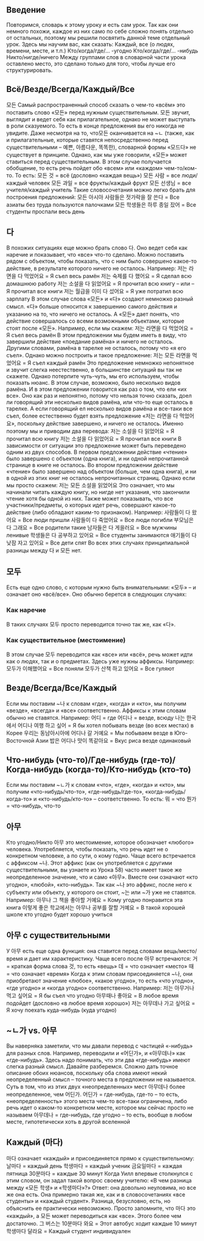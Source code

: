 ## Введение
Повторимся, словарь к этому уроку и есть сам урок. Так как они немного похожи, каждое из них само по себе сложно понять отдельно от остальных, поэтому мы решили посвятить данной теме отдельный урок. Здесь мы научим вас, как сказать: Каждый, все (о людях, времени, месте, и т.п.) Кто/когда/где/… -угодно Кто/когда/где/… -нибудь Никто/нигде/ничего Между группами слов в словарной части урока оставлено место, это сделано только для того, чтобы лучше его структурировать.

## Всё/Везде/Всегда/Каждый/Все
모든
Самый распространенный способ сказать о чем-то «всём» это поставить слово «모든» перед нужным существительным. 모든 звучит, выглядит и ведет себя как прилагательное, однако не может выступать в роли сказуемого. То есть в конце предложения вы его никогда не увидите. Даже несмотря на то, что모든 оканчивается на ~ㄴ (также, как и прилагательные, которые ставятся непосредственно перед существительными – 예쁜, 아름다운, 똑똑한), словарной формы «모드다» не существует в принципе. Однако, как мы уже говорили, «모든» может ставиться перед существительным. В этом случае получается обобщение, то есть речь пойдет обо «всем» или «каждом» чем-то/ком-то. То есть:
모든 것 = всё (дословно «каждая вещь»)
모든 사람 = все люди/каждый человек
모든 과일 = все фрукты/каждый фрукт
모든 선생님 = все учителя/каждый учитель
Такие словосочетания можно легко брать для построения предложений:
모든 아시아 사람들은 젓가락을 잘 쓴다 = Все азиаты без труда пользуются палочками
모든 학생들은 하루 종일 잤어 = Все студенты проспали весь день

## 다
В похожих ситуациях еще можно брать слово 다. Оно ведет себя как наречие и показывает, что «все» что-то сделано. Можно поставить рядом с объектом, чтобы показать, что с ним было совершено какое-то действие, в результате которого ничего не осталось. Например:
저는 라면을 다 먹었어요 = Я съел весь рамён
저는 숙제를 다 했어요 = Я сделал всю домашнюю работу
저는 소설을 다 읽었어요 = Я прочитал всю книгу – или – Я прочитал все книги
저는 월급을 이미 다 섰어요 = Я уже потратил всю зарплату
В этом случае слова «모든» и «다» создают немножко разный смысл. «다» больше относится к завершению самого действия и указанию на то, что ничего не осталось. А «모든» дает понять, что действие совершалось со всеми возможными объектами, которые стоят после «모든». Например, если мы скажем:
저는 라면을 다 먹었어요 = Я съел весь рамён
В этом предложении мы будем иметь в виду, что завершили действие «поедание рамёна» и ничего не осталось. Другими словами, рамёна в тарелке не осталось, потому что «я его съел».
Однако можно построить и такое предложение:
저는 모든 라면을 먹었어요 = Я съел каждый рамён
Это предложение немножко непонятное и звучит слегка неестественно, в большинстве ситуаций вы так не скажете. Однако потерпите чуть-чуть, мы его используем, чтобы показать нюанс. В этом случае, возможно, было несколько видов рамёна. И в этом предложении говорится как раз о том, что ели «их все». Оно как раз и непонятно, потому что нельзя точно сказать, доел ли говорящий эти несколько видов рамёна, или что-то еще осталось в тарелке. А если говорящий ел несколько видов рамёна и все-таки все съел, более естественно будет взять предложение «저는 라면을 다 먹었어요», поскольку действие завершено, и ничего не осталось. Именно поэтому мы и приводим два перевода:
저는 소설을 다 읽었어요 = Я прочитал всю книгу
저는 소설을 다 읽었어요 = Я прочитал все книги
В зависимости от ситуации это предложение может быть переведено одним из двух способов. В первом предложении действие «чтение» было завершено с объектом (одна книга), и ни одной непрочитанной странице в книге не осталось. Во втором предложении действие «чтение» было завершено над объектом (больше, чем одна книга), и ни в одной из этих книг не осталось непрочитанных страниц. Однако если мы просто скажем:
저는 모든 소설을 읽었어요
Это означает, что мы начинали читать каждую книгу, но нигде нет указания, что закончили чтение хотя бы одной из них.
Также может показывать, что все участники/предметы, о которых идет речь, совершают какое-то действие (либо обладают каким-то признаком). Например:
사람들이 다 왔어요 = Все люди пришли
사람들이 다 죽었어요 = Все люди погибли
부모님은 다 그래요 = Все родители такие
남자들은 다 게을러요 = Все мужчины ленивые
학생들은 다 공부하고 있어요 = Все студенты занимаются
애기들이 다 낮잠 자고 있어요 = Все дети спят
Во всех этих случаях принципиальной разницы между 다 и 모든 нет.

## 모두
Есть еще одно слово, с которым нужно быть внимательными: «모두» – и означает оно «всё/все». Оно обычно берется в следующих случаях:
### Как наречие
В таких случаях 모두 просто переводится точно так же, как «다».
### Как существительное (местоимение)
В этом случае 모두 переводится как «все» или «всё», речь может идти как о людях, так и о предметах. Здесь уже нужны аффиксы. Например:
모두가 이해했어요 = Все поняли
모두가 산책 하고 있어요 = Все гуляют

## Везде/Всегда/Все/Каждый
Если мы поставим ~나 к словам «где», «когда» и «кто», мы получим «везде», «всегда» и «все» соответственно. Аффиксы к этим словам обычно не ставятся. Например:
어디 = где
어디나 = везде, всюду
나는 한국에서 어디나 여행 하고 싶어 = Я бы хотел побывать везде (во всех местах) в Корее
우리는 동남아시아에 어디나 갈 거예요 = Мы побываем везде в Юго-Восточной Азии
밥은 어디나 맛이 똑같아요 = Вкус риса везде одинаковый

## Что-нибудь (что-то)/Где-нибудь (где-то)/Когда-нибудь (когда-то)/Кто-нибудь (кто-то)
Если мы поставим ~ㄴ가 к словам «что», «где», «когда» и «кто», мы получим «что-нибудь/что-то», «где-нибудь/где-то», «когда-нибудь/когда-то» и «кто-нибудь/кто-то» – соответственно. То есть:
뭐 = что
뭔가 = что-нибудь, что-то

## 아무
Кто угодно/Никто
아무 это местоимение, которое обозначает «любого» человека. Употребляется, чтобы показать, что речь идет не о конкретном человеке, а по сути, о кому годно. Чаще всего встречается с аффиксом ~나. Этот аффикс (как он употребляется с другими существительными, вы узнаете из Урока 58) часто имеет такое же неопределенное значение, что и само «아무». Вместе они означают «кто угодно», «любой», «кто-нибудь». Так как ~나 это аффикс, после него к субъекту или объекту, у которого он стоит, ~는 или ~가 уже не ставятся. Например:
아무나 그 책을 좋아할 거예요 = Кому угодно понравится эта книга
이렇게 좋은 학교에서는 아무나 공부를 잘할 거예요 = В такой хорошей школе кто угодно будет хорошо учиться

## 아무 с существительными
У 아무 есть еще одна функция: она ставится перед словами вещь/место/время и дает им характеристику. Чаще всего после 아무 встречаются:
거 = краткая форма слова 것, то есть «вещь»
데 = что означает «место»
때 = что означает «время»
Когда к этим словам присоединяется ~나, они приобретают значение «любое», «какое угодно», то есть «что угодно», «где угодно» и «когда угодно» соответственно. Например:
저는 아무거나 먹고 싶어요 = Я бы съел что угодно
아무때나 좋아요 = В любое время подойдет (дословно «в любое время хорошо»)
저는 아무데나 가고 싶어요 = Я хочу поехать куда-нибудь (куда угодно)

## ~ㄴ가 vs. 아무
Вы наверняка заметили, что мы давали перевод с частицей «-нибудь» для разных слов. Например, переводили и «어딘가», и «아무데나» как «где-нибудь». Здесь надо понимать, что эти два «где-нибудь» имеют слегка разный смысл. Давайте разберемся. Сложно дать точное описание обоих нюансов, поскольку оба слова имеют некий неопределенный смысл – точного места в предложении не называется. Суть в том, что из этих двух «неопределенных» мест 아무데나 более неопределенное, чем 어딘가.
어딘가 = где-нибудь, где-то – то есть, «неопределенность» этого места чем-то все-таки ограничена, либо речь идет о каком-то конкретном месте, которое мы сейчас просто не называем
아무데나 = где-нибудь, где угодно – то есть, вообще в любом месте, гипотетически хоть в другой вселенной

## Каждый (마다)
마다 означает «каждый» и присоединяется прямо к существительному:
날마다 = каждый день
학생마다 = каждый ученик
금요일마다 = каждая пятница
30분마다 = каждые 30 минут
Когда Уилл впервые столкнулся с этим словом, он задал такой вопрос своему учителю: «В чем разница между «모든 학생» и «학생마다»?» Ответ: она довольно неуловима, но все же она есть. Она примерно такая же, как и в словосочетаниях «все студенты» и «каждый студент». Разница, безусловно, есть, но объяснить ее практически невозможно. Просто запомните, что 마다 это «каждый», а 모든 может переводиться как «все». Этого более чем достаточно.
그 버스는 10분마다 와요 = Этот автобус ходит каждые 10 минут
학생마다 달라요 = Каждый студент индивидуален